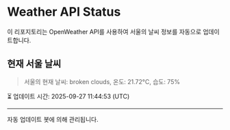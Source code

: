 
# Weather API Status

이 리포지토리는 OpenWeather API를 사용하여 서울의 날씨 정보를 자동으로 업데이트합니다.

## 현재 서울 날씨
> 서울의 현재 날씨: broken clouds, 온도: 21.72°C, 습도: 75%

⏳ 업데이트 시간: 2025-09-27 11:44:53 (UTC)

---
자동 업데이트 봇에 의해 관리됩니다.
